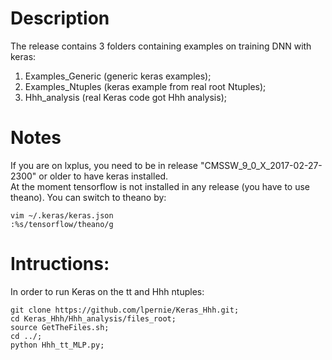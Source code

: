 # Description
The release contains 3 folders containing examples on training DNN with keras:  
   1. Examples_Generic (generic keras examples);  
   2. Examples_Ntuples (keras example from real root Ntuples);  
   3. Hhh_analysis (real Keras code got Hhh analysis);  

# Notes  
If you are on lxplus, you need to be in release "CMSSW_9_0_X_2017-02-27-2300" or older to have keras installed.  
At the moment tensorflow is not installed in any release (you have to use theano). You can switch to theano by:  
```
vim ~/.keras/keras.json
:%s/tensorflow/theano/g
```

# Intructions:  
In order to run Keras on the tt and Hhh ntuples:  
```
git clone https://github.com/lpernie/Keras_Hhh.git;  
cd Keras_Hhh/Hhh_analysis/files_root;  
source GetTheFiles.sh;  
cd ../;  
python Hhh_tt_MLP.py;
```
